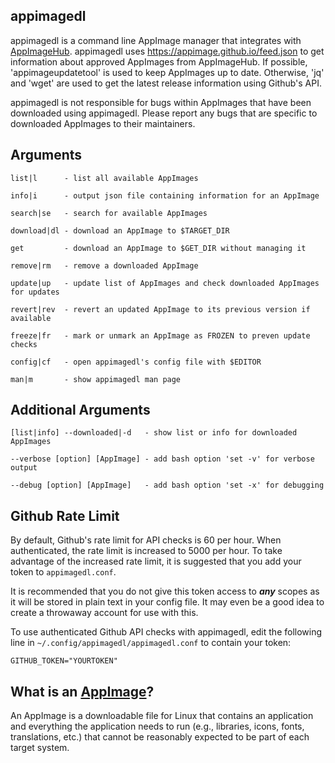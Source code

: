 ## appimagedl

appimagedl is a command line AppImage manager that integrates with [AppImageHub](https://appimage.github.io).
appimagedl uses https://appimage.github.io/feed.json to get information about
approved AppImages from AppImageHub.  If possible, 'appimageupdatetool' is used
to keep AppImages up to date.  Otherwise, 'jq' and 'wget' are used to get the latest
release information using Github's API.

appimagedl is not responsible for bugs within AppImages that have been
downloaded using appimagedl.  Please report any bugs that are specific to
downloaded AppImages to their maintainers.

## Arguments
    
    list|l      - list all available AppImages
    
    info|i      - output json file containing information for an AppImage
    
    search|se   - search for available AppImages
    
    download|dl - download an AppImage to $TARGET_DIR
    
    get         - download an AppImage to $GET_DIR without managing it
    
    remove|rm   - remove a downloaded AppImage
    
    update|up   - update list of AppImages and check downloaded AppImages for updates
    
    revert|rev  - revert an updated AppImage to its previous version if available
    
    freeze|fr   - mark or unmark an AppImage as FROZEN to preven update checks
    
    config|cf   - open appimagedl's config file with $EDITOR
    
    man|m       - show appimagedl man page
    
## Additional Arguments

    [list|info] --downloaded|-d   - show list or info for downloaded AppImages

    --verbose [option] [AppImage] - add bash option 'set -v' for verbose output

    --debug [option] [AppImage]   - add bash option 'set -x' for debugging

## Github Rate Limit

By default, Github's rate limit for API checks is 60 per hour.  When authenticated, the rate limit is increased to 5000 per hour.  To take advantage of the increased rate limit, it is suggested that you add your token to `appimagedl.conf`.

It is recommended that you do not give this token access to ***any*** scopes as it will be stored in plain text in your config file.  It may even be a good idea to create a throwaway account for use with this.

To use authenticated Github API checks with appimagedl, edit the following line in `~/.config/appimagedl/appimagedl.conf` to contain your token:
```
GITHUB_TOKEN="YOURTOKEN"
```

## What is an [AppImage](http://appimage.org)?

An AppImage is a downloadable file for Linux that contains an application and everything the application needs to run (e.g., libraries, icons, fonts, translations, etc.) that cannot be reasonably expected to be part of each target system.

